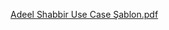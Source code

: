 
[Adeel Shabbir Use Case Şablon.pdf](https://github.com/jaatadeel14/Backend/files/14966930/Adeel.Shabbir.Use.Case.Sablon.pdf)
